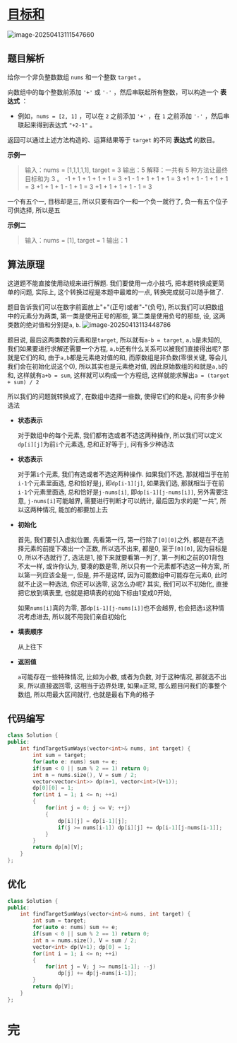 # [目标和](https://leetcode.cn/problems/target-sum/)

![image-20250413111547660](https://md-wind.oss-cn-nanjing.aliyuncs.com/md/20250413111547733.png)

## 题目解析

给你一个非负整数数组 `nums` 和一个整数 `target` 。

向数组中的每个整数前添加 `'+'` 或 `'-'` ，然后串联起所有整数，可以构造一个 **表达式** ：

- 例如，`nums = [2, 1]` ，可以在 `2` 之前添加 `'+'` ，在 `1` 之前添加 `'-'` ，然后串联起来得到表达式 `"+2-1"` 。

返回可以通过上述方法构造的、运算结果等于 `target` 的不同 **表达式** 的数目。

 **示例一**


>输入：nums = [1,1,1,1,1], target = 3
>输出：5
>解释：一共有 5 种方法让最终目标和为 3 。
>-1 + 1 + 1 + 1 + 1 = 3
>+1 - 1 + 1 + 1 + 1 = 3
>+1 + 1 - 1 + 1 + 1 = 3
>+1 + 1 + 1 - 1 + 1 = 3
>+1 + 1 + 1 + 1 - 1 = 3

一个有五个一, 目标却是三, 所以只要有四个一和一个负一就行了, 负一有五个位子可供选择, 所以是五

**示例二**


>输入：nums = [1], target = 1
>输出：1

## 算法原理

这道题不能直接使用动规来进行解题. 我们要使用一点小技巧, 把本题转换成更简单的问题, 实际上, 这个转换过程是本题中最难的一点, 转换完成就可以随手做了.

题目告诉我们可以在数字前面放上"+"(正号)或者"-"(负号), 所以我们可以把数组中的元素分为两类, 第一类是使用正号的那些, 第二类是使用负号的那些, 设, 这两类数的绝对值和分别是`a`, `b`.
![image-20250413113448786](https://md-wind.oss-cn-nanjing.aliyuncs.com/md/20250413113448845.png)

题目说, 最后这两类数的元素和是`target`, 所以就有`a-b = target`, `a,b`是未知的, 我们如果要进行求解还需要一个方程, `a,b`还有什么关系可以被我们直接得出呢? 那就是它们的和, 由于`a,b`都是元素绝对值的和, 而原数组是非负数(零很关键, 等会儿我们会在初始化说这个0), 所以其实也是元素绝对值, 因此原始数组的和就是`a,b`的和, 这样就有`a+b = sum`, 这样就可以构成一个方程组, 这样就能求解出`a = (target + sum) / 2`

所以我们的问题就转换成了, 在数组中选择一些数, 使得它们的和是`a`, 问有多少种选法

- **状态表示**

  对于数组中的每个元素, 我们都有选或者不选这两种操作, 所以我们可以定义`dp[i][j]`为前`i`个元素选, 总和正好等于`j`, 问有多少种选法

- **状态表示**

  对于第`i`个元素, 我们有选或者不选这两种操作. 如果我们不选, 那就相当于在前`i-1`个元素里面选, 总和恰好是`j`, 即`dp[i-1][j]`,          如果我们选, 那就相当于在前`i-1`个元素里面选, 总和恰好是`j-nums[i]`, 即`dp[i-1][j-nums[i]]`, 另外需要注意, `j-nums[i]`可能越界, 需要进行判断才可以统计, 最后因为求的是"一共", 所以这两种情况, 能加的都要加上去

- **初始化**

  首先, 我们要引入虚拟位置, 先看第一行, 第一行除了`[0][0]`之外, 都是在不选择元素的前提下凑出一个正数, 所以选不出来, 都是0, 至于`[0][0]`, 因为目标是0, 所以不选就行了, 选法是1,                          接下来就要看第一列了, 第一列和之前的01背包不太一样, 或许你认为, 要凑的数是零, 所以只有一个元素都不选这一种方案, 所以第一列应该全是一, 但是, 并不是这样, 因为可能数组中可能存在元素0, 此时就不止这一种选法, 你还可以选零, 这怎么办呢? 其实, 我们可以不初始化, 直接把它放到填表里, 也就是把填表的初始下标由1变成0开始, 

  如果`nums[i]`真的为零, 那`dp[i-1][j-nums[i]]`也不会越界, 也会把选`i`这种情况考虑进去, 所以就不用我们亲自初始化

- **填表顺序**

  从上往下

- **返回值**

  `a`可能存在一些特殊情况, 比如为小数, 或者为负数, 对于这种情况, 那就选不出来, 所以直接返回零, 这相当于边界处理, 如果`a`正常, 那么题目问我们的事整个数组, 所以用最大区间就行, 也就是最右下角的格子

## 代码编写

```cpp
class Solution {
public:
    int findTargetSumWays(vector<int>& nums, int target) {
        int sum = target;
        for(auto e: nums) sum += e;
        if(sum < 0 || sum % 2 == 1) return 0;
        int n = nums.size(), V = sum / 2;
        vector<vector<int>> dp(n+1, vector<int>(V+1));
        dp[0][0] = 1;
        for(int i = 1; i <= n; ++i)
        {
            for(int j = 0; j <= V; ++j)
            {
                dp[i][j] = dp[i-1][j];
                if(j >= nums[i-1]) dp[i][j] += dp[i-1][j-nums[i-1]];
            }
        }
        return dp[n][V];
    }
};
```

## 优化

```cpp
class Solution {
public:
    int findTargetSumWays(vector<int>& nums, int target) {
        int sum = target;
        for(auto e: nums) sum += e;
        if(sum < 0 || sum % 2 == 1) return 0;
        int n = nums.size(), V = sum / 2;
        vector<int> dp(V+1); dp[0] = 1;
        for(int i = 1; i <= n; ++i)
        {
            for(int j = V; j >= nums[i-1]; --j) 
                dp[j] += dp[j-nums[i-1]];
        }
        return dp[V];
    }
};
```

# 完
